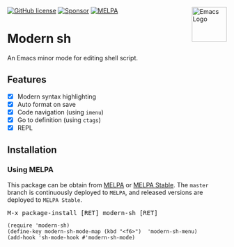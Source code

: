 <a href="https://www.gnu.org/software/emacs/"><img src="https://www.gnu.org/software/emacs/images/emacs.png" alt="Emacs Logo" width="80" height="80" align="right"></a>
[![GitHub license](https://img.shields.io/github/license/damon-kwok/modern-sh?logo=gnu&.svg)](https://github.com/damon-kwok/modern-sh/blob/master/COPYING)
[![Sponsor](https://img.shields.io/badge/Support%20Me-%F0%9F%92%97-ff69b4.svg)](https://www.patreon.com/DamonKwok)
[![MELPA](http://melpa.org/packages/modern-sh-badge.svg)](http://melpa.org/#/modern-sh)
<!-- [![MELPA Stable](http://stable.melpa.org/packages/modern-sh-badge.svg)](http://stable.melpa.org/#/modern-sh) -->

# Modern sh

An Emacs minor mode for editing shell script.

<!-- - Screenshot -->

<!-- ![screenshot](https://github.com/damon-kwok/modern-sh/blob/master/screenshot.png) -->

## Features

- [x] Modern syntax highlighting
- [x] Auto format on save
- [x] Code navigation (using `imenu`)
- [x] Go to definition (using `ctags`)
- [x] REPL
<!-- - [ ] Code completion (using `company-mode`) -->
<!-- - [ ] Indentation -->
<!-- - [x] TODO highlighting -->
<!-- - [x] Rainbow delimiters -->
<!-- - [x] Whitespace character dsiplay -->
<!-- - [x] Fill column indicator -->
<!-- - [x] Workspace support -->
<!-- - [x] Code folding -->
<!-- - [x] Compilation integration -->

## Installation

### Using MELPA
This package can be obtain from
[MELPA](http://melpa.org/#/modern-sh) or
[MELPA Stable](http://stable.melpa.org/#/modern-sh). The `master`
branch is continuously deployed to `MELPA`, and released versions are
deployed to `MELPA Stable`.

<kbd>M-x package-install [RET] modern-sh [RET]</kbd>

```elisp
(require 'modern-sh)
(define-key modern-sh-mode-map (kbd "<f6>")  'modern-sh-menu)
(add-hook 'sh-mode-hook #'modern-sh-mode)
```
